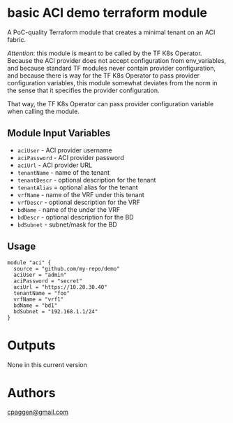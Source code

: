 basic ACI demo terraform module
===============================

A PoC-quality Terraform module that creates a minimal tenant on an ACI fabric.

*Attention*: this module is meant to be called by the TF K8s Operator.
Because the ACI provider does not accept configuration from env_variables,
and because standard TF modules never contain provider configuration,
and because there is way for the TF K8s Operator to pass provider configuration variables, 
this module somewhat deviates from the norm in the sense that it specifies the provider configuration.

That way, the TF K8s Operator can pass provider configuration variable when calling the module.

Module Input Variables
----------------------

- `aciUser` - ACI provider username
- `aciPassword` - ACI provider password
- `aciUrl` - ACI provider URL
- `tenantName` - name of the tenant 
- `tenantDescr` - optional description for the tenant
- `tenantAlias` = optional alias for the tenant 
- `vrfName` - name of the VRF under this tenant
- `vrfDescr` - optional description for the VRF
- `bdName` - name of the under the VRF
- `bdDescr` - optional description for the BD
- `bdSubnet` - subnet/mask for the BD

Usage
-----

```hcl
module "aci" {
  source = "github.com/my-repo/demo"
  aciUser = "admin"
  aciPassword = "secret"
  aciUrl = "https://10.20.30.40"
  tenantName = "foo"
  vrfName = "vrf1"
  bdName = "bd1"
  bdSubnet = "192.168.1.1/24"
}
```


Outputs
=======

None in this current version


Authors
=======

cpaggen@gmail.com
